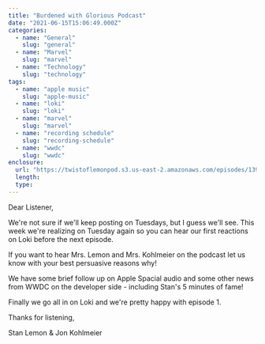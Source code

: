 ```yaml
---
title: "Burdened with Glorious Podcast"
date: "2021-06-15T15:06:49.000Z"
categories:
  - name: "General"
    slug: "general"
  - name: "Marvel"
    slug: "marvel"
  - name: "Technology"
    slug: "technology"
tags:
  - name: "apple music"
    slug: "apple-music"
  - name: "loki"
    slug: "loki"
  - name: "marvel"
    slug: "marvel"
  - name: "recording schedule"
    slug: "recording-schedule"
  - name: "wwdc"
    slug: "wwdc"
enclosure:
  url: "https://twistoflemonpod.s3.us-east-2.amazonaws.com/episodes/139-lwatol-20210615.mp3"
  length:
  type:
---
```


Dear Listener,

We're not sure if we'll keep posting on Tuesdays, but I guess we'll see. This week we're realizing on Tuesday again so you can hear our first reactions on Loki before the next episode.

If you want to hear Mrs. Lemon and Mrs. Kohlmeier on the podcast let us know with your best persuasive reasons why!

We have some brief follow up on Apple Spacial audio and some other news from WWDC on the developer side - including Stan's 5 minutes of fame!

Finally we go all in on Loki and we're pretty happy with episode 1.

Thanks for listening,

Stan Lemon & Jon Kohlmeier
